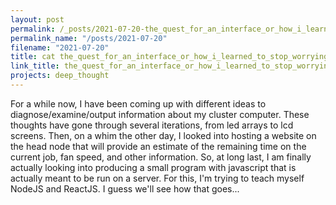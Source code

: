 ```yaml
---
layout: post
permalink: /_posts/2021-07-20-the_quest_for_an_interface_or_how_i_learned_to_stop_worrying_and_try_javascript
permalink_name: "/posts/2021-07-20"
filename: "2021-07-20"
title: cat the_quest_for_an_interface_or_how_i_learned_to_stop_worrying_and_try_javascript.md
link_title: the_quest_for_an_interface_or_how_i_learned_to_stop_worrying_and_try_javascript
projects: deep_thought
---
```

For a while now, I have been coming up with different ideas to diagnose/examine/output information about my cluster computer. These thoughts have gone through several iterations, from led arrays to lcd screens.
Then, on a whim the other day, I looked into hosting a website on the head node that will provide an estimate of the remaining time on the current job, fan speed, and other information.
So, at long last, I am finally actually looking into producing a small program with javascript that is actually meant to be run on a server.
For this, I'm trying to teach myself NodeJS and ReactJS. I guess we'll see how that goes...